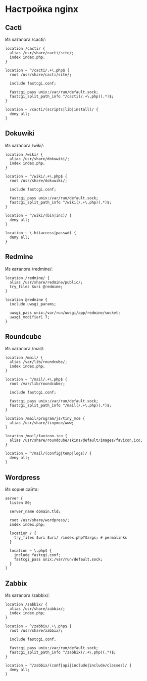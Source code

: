 Настройка nginx
===============

Cacti
-----

Из каталога /cacti/:

    location /cacti/ {
      alias /usr/share/cacti/site/;
      index index.php;
    }
  
    location ~ ^/cacti/.+\.php$ {
      root /usr/share/cacti/site/;
        
      include fastcgi.conf;
        
      fastcgi_pass unix:/var/run/default.sock;
      fastcgi_split_path_info ^/cacti(/.+\.php)(.*)$;
    }
  
    location ~ /cacti/(scripts|lib|install)/ {
      deny all;
    }

Dokuwiki
--------

Из каталога /wiki/:

    location /wiki/ {
      alias /usr/share/dokuwiki/;
      index index.php;
    }
  
    location ~ ^/wiki/.+\.php$ {
      root /usr/share/dokuwiki/;
  
      include fastcgi.conf;
  
      fastcgi_pass unix:/var/run/default.sock;
      fastcgi_split_path_info ^/wiki(/.+\.php)(.*)$;
    }
  
    location ~ ^/wiki/(bin|inc)/ {
      deny all;
    }
  
    location ~ \.ht(access|passwd) {
      deny all;
    }

Redmine
-------

Из каталога /redmine/:

    location /redmine/ {
      alias /usr/share/redmine/public/;
      try_files $uri @redmine;
    }
  
    location @redmine {
      include uwsgi_params;
  
      uwsgi_pass unix:/var/run/uwsgi/app/redmine/socket;
      uwsgi_modifier1 7;
    }

Roundcube
---------

Из каталога /mail/:

    location /mail/ {
      alias /var/lib/roundcube/;
      index index.php;
    }
  
    location ~ ^/mail/.+\.php$ {
      root /var/lib/roundcube/;
  
      include fastcgi.conf;
  
      fastcgi_pass unix:/var/run/default.sock;
      fastcgi_split_path_info ^/mail(/.+\.php)(.*)$;
    }
  
    location /mail/program/js/tiny_mce {
      alias /usr/share/tinymce/www;
    }
  
    location /mail/favicon.ico {
      alias /usr/share/roundcube/skins/default/images/favicon.ico;
    }
  
    location ~ ^/mail/(config|temp|logs)/ {
      deny all;
    }

Wordpress
---------

Из корня сайта:

    server {
      listen 80;
  
      server_name domain.tld;
  
      root /usr/share/wordpress/;
      index index.php;
  
      location / {
        try_files $uri $uri/ /index.php?$args; # permalinks
      }
  
      location ~ \.php$ {
        include fastcgi.conf;
        fastcgi_pass unix:/var/run/default.sock;
      }
    }

Zabbix
------

Из каталога /zabbix/:

    location /zabbix/ {
      alias /usr/share/zabbix/;
      index index.php;
    }
  
    location ~ ^/zabbix/.+\.php$ {
      root /usr/share/zabbix/;
  
      include fastcgi.conf;
  
      fastcgi_pass unix:/var/run/default.sock;
      fastcgi_split_path_info ^/zabbix(/.+\.php)(.*)$;
    }
  
    location ~ ^/zabbix/(conf|api|include|include/classes)/ {
      deny all;
    }
